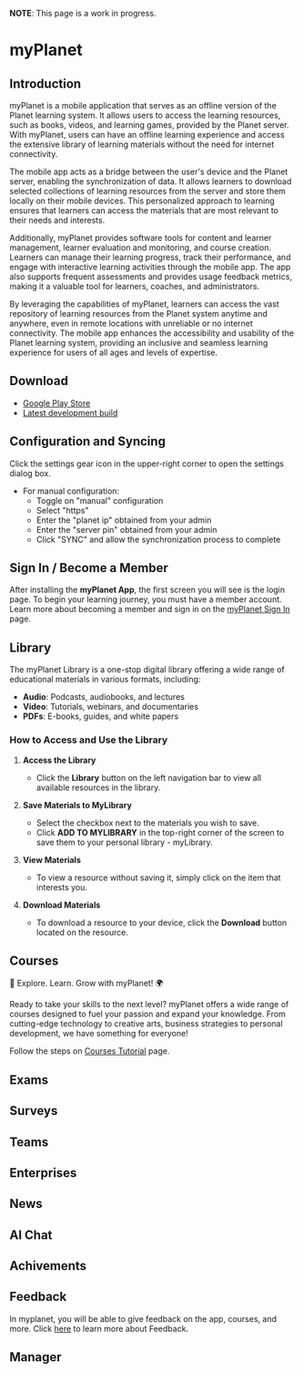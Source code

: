 **NOTE**: This page is a work in progress.

# myPlanet

## Introduction

myPlanet is a mobile application that serves as an offline version of the Planet learning system. It allows users to access the learning resources, such as books, videos, and learning games, provided by the Planet server. With myPlanet, users can have an offline learning experience and access the extensive library of learning materials without the need for internet connectivity.

The mobile app acts as a bridge between the user's device and the Planet server, enabling the synchronization of data. It allows learners to download selected collections of learning resources from the server and store them locally on their mobile devices. This personalized approach to learning ensures that learners can access the materials that are most relevant to their needs and interests.

Additionally, myPlanet provides software tools for content and learner management, learner evaluation and monitoring, and course creation. Learners can manage their learning progress, track their performance, and engage with interactive learning activities through the mobile app. The app also supports frequent assessments and provides usage feedback metrics, making it a valuable tool for learners, coaches, and administrators.

By leveraging the capabilities of myPlanet, learners can access the vast repository of learning resources from the Planet system anytime and anywhere, even in remote locations with unreliable or no internet connectivity. The mobile app enhances the accessibility and usability of the Planet learning system, providing an inclusive and seamless learning experience for users of all ages and levels of expertise.

## Download

- [Google Play Store](https://play.google.com/store/apps/details?id=org.ole.planet.myplanet)
- [Latest development build](https://github.com/open-learning-exchange/myplanet/releases/latest)

## Configuration and Syncing

Click the settings gear icon in the upper-right corner to open the settings dialog box.

- For manual configuration:
  - Toggle on "manual" configuration
  - Select "https"
  - Enter the "planet ip" obtained from your admin
  - Enter the "server pin" obtained from your admin
  - Click "SYNC" and allow the synchronization process to complete

## Sign In / Become a Member

After installing the **myPlanet App**, the first screen you will see is the login page. To begin your learning journey, you must have a member account. Learn more about becoming a member and sign in on the [myPlanet Sign In](myPlanet-member.md) page.

## Library

The myPlanet Library is a one-stop digital library offering a wide range of educational materials in various formats, including:

- **Audio**: Podcasts, audiobooks, and lectures
- **Video**: Tutorials, webinars, and documentaries
- **PDFs**: E-books, guides, and white papers

### How to Access and Use the Library

1. **Access the Library**
   - Click the **Library** button on the left navigation bar to view all available resources in the library.

2. **Save Materials to MyLibrary**
   - Select the checkbox next to the materials you wish to save.
   - Click **ADD TO MYLIBRARY** in the top-right corner of the screen to save them to your personal library - myLibrary.

3. **View Materials**
   - To view a resource without saving it, simply click on the item that interests you.

4. **Download Materials**
   - To download a resource to your device, click the **Download** button located on the resource.

## Courses
🚀 Explore. Learn. Grow with myPlanet! 🌍

Ready to take your skills to the next level? myPlanet offers a wide range of courses designed to fuel your passion and expand your knowledge. From cutting-edge technology to creative arts, business strategies to personal development, we have something for everyone!

Follow the steps on [Courses Tutorial](myPlanet-courses.md) page.

## Exams


## Surveys


## Teams


## Enterprises


## News


## AI Chat


## Achivements


## Feedback
In myplanet, you will be able to give feedback on the app, courses, and more. Click [here](myPlanet-feedback.md) to learn more about Feedback.

## Manager

